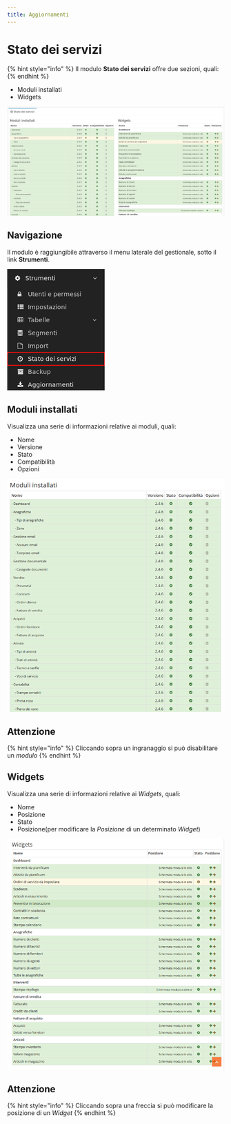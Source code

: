 ```yaml
---
title: Aggiornamenti
---
```


# Stato dei servizi

{% hint style="info" %}
Il modulo **Stato dei servizi** offre due sezioni, quali:
{% endhint %}

* Moduli installati
* Widgets

![](../../../.gitbook/assets/statodeiservizi249%20%281%29.png)

## Navigazione

Il modulo è raggiungibile attraverso il menu laterale del gestionale, sotto il link **Strumenti**.

![](../../../.gitbook/assets/navigazionestatodeiserivizi249-1.png)

## Moduli installati

Visualizza una serie di informazioni relative ai moduli, quali:

* Nome
* Versione
* Stato
* Compatibilità
* Opzioni

![Screenshot moduli installati ](../../../.gitbook/assets/screenmoduliinstallati.PNG)

## Attenzione

{% hint style="info" %}
Cliccando sopra un ingranaggio si può disabilitare un _modulo_
{% endhint %}

## Widgets

Visualizza una serie di informazioni relative ai _Widgets_, quali:

* Nome
* Posizione
* Stato
* Posizione\(per modificare la _Posizione_ di un determinato _Widget_\)

![Screenshot widget](../../../.gitbook/assets/screenwidgets.PNG)

## Attenzione

{% hint style="info" %}
Cliccando sopra una freccia si può modificare la posizione di un _Widget_
{% endhint %}

